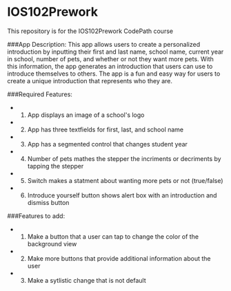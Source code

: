 # IOS102Prework
This repository is for the IOS102Prework CodePath course

###App Description: This app allows users to create a personalized introduction by inputting their first and last name, school name, current year in school, number of pets, and whether or not they want more pets. With this information, the app generates an introduction that users can use to introduce themselves to others. The app is a fun and easy way for users to create a unique introduction that represents who they are.

###Required Features: 

- 1. App displays an image of a school's logo
- 2. App has three textfields for first, last, and school name
- 3. App has a segmented control that changes student year
- 4. Number of pets mathes the stepper the incriments or decriments by tapping the stepper
- 5. Switch makes a statment about wanting more pets or not (true/false)
- 6. Introduce yourself button shows alert box with an introduction and dismiss button

###Features to add:

- 1. Make a button that a user can tap to change the color of the background view
- 2. Make more buttons that provide additional information about the user
- 3. Make a sytlistic change that is not default
